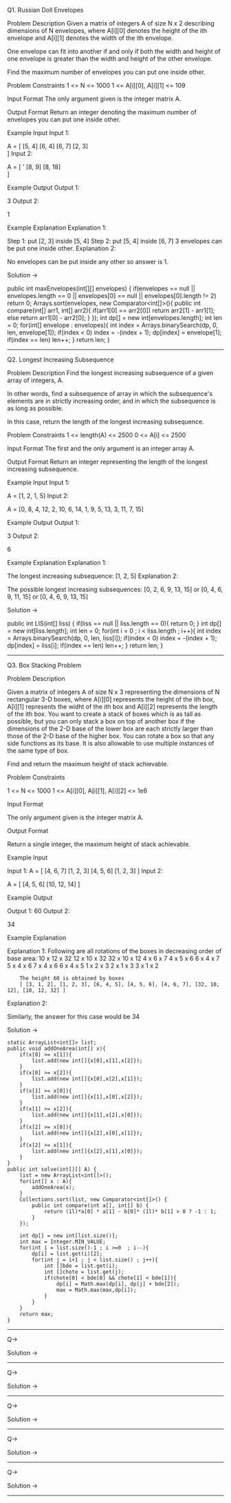 Q1. Russian Doll Envelopes

Problem Description
Given a matrix of integers A of size N x 2 describing dimensions of N envelopes, where A[i][0] denotes the height of the ith envelope and A[i][1] denotes the width of the ith envelope.

One envelope can fit into another if and only if both the width and height of one envelope is greater than the width and height of the other envelope.

Find the maximum number of envelopes you can put one inside other.



Problem Constraints
1 <= N <= 1000
1 <= A[i][0], A[i][1] <= 109



Input Format
The only argument given is the integer matrix A.



Output Format
Return an integer denoting the maximum number of envelopes you can put one inside other.



Example Input
Input 1:

 A = [ 
         [5, 4]
         [6, 4]
         [6, 7]
         [2, 3]  
     ]
Input 2:

 A = [     '
         [8, 9]
         [8, 18]    
     ]


Example Output
Output 1:

 3
Output 2:

 1


Example Explanation
Explanation 1:

 Step 1: put [2, 3] inside [5, 4]
 Step 2: put [5, 4] inside [6, 7]
 3 envelopes can be put one inside other.
Explanation 2:

 No envelopes can be put inside any other so answer is 1.


Solution ->

public int maxEnvelopes(int[][] envelopes) {
    if(envelopes == null || envelopes.length == 0 
       || envelopes[0] == null || envelopes[0].length != 2)
        return 0;
    Arrays.sort(envelopes, new Comparator<int[]>(){
        public int compare(int[] arr1, int[] arr2){
            if(arr1[0] == arr2[0])
                return arr2[1] - arr1[1];
            else
                return arr1[0] - arr2[0];
       } 
    });
    int dp[] = new int[envelopes.length];
    int len = 0;
    for(int[] envelope : envelopes){
        int index = Arrays.binarySearch(dp, 0, len, envelope[1]);
        if(index < 0)
            index = -(index + 1);
        dp[index] = envelope[1];
        if(index == len)
            len++;
    }
    return len;
}

---------------------------------------------------------------------------------------------------------

Q2. Longest Increasing Subsequence

Problem Description
Find the longest increasing subsequence of a given array of integers, A.

In other words, find a subsequence of array in which the subsequence's elements are in strictly increasing order, and in which the subsequence is as long as possible.

In this case, return the length of the longest increasing subsequence.



Problem Constraints
1 <= length(A) <= 2500
0 <= A[i] <= 2500



Input Format
The first and the only argument is an integer array A.



Output Format
Return an integer representing the length of the longest increasing subsequence.



Example Input
Input 1:

 A = [1, 2, 1, 5]
Input 2:

 A = [0, 8, 4, 12, 2, 10, 6, 14, 1, 9, 5, 13, 3, 11, 7, 15]


Example Output
Output 1:

 3
Output 2:

 6


Example Explanation
Explanation 1:

 The longest increasing subsequence: [1, 2, 5]
Explanation 2:

 The possible longest increasing subsequences: [0, 2, 6, 9, 13, 15] or [0, 4, 6, 9, 11, 15] or [0, 4, 6, 9, 13, 15]


Solution ->

public int LIS(int[] liss) {
    if(liss == null || liss.length == 0){
        return 0;
    }
    int dp[] = new int[liss.length];
    int len = 0;
    for(int i = 0 ; i < liss.length ; i++){
        int index = Arrays.binarySearch(dp, 0, len, liss[i]);
        if(index < 0)
            index = -(index + 1);
        dp[index] = liss[i];
        if(index == len)
            len++;
    }
    return len;
}

---------------------------------------------------------------------------------------------------------

Q3. Box Stacking Problem

Problem Description

Given a matrix of integers A of size N x 3 representing the dimensions of N rectangular 3-D boxes, where A[i][0] represents the height of the ith box, A[i][1] represents the widht of the ith box and A[i][2] represents the length of the ith box.
You want to create a stack of boxes which is as tall as possible, but you can only stack a box on top of another box if the dimensions of the 2-D base of the lower box are each strictly larger than those of the 2-D base of the higher box. You can rotate a box so that any side functions as its base. It is also allowable to use multiple instances of the same type of box.

Find and return the maximum height of stack achievable.



Problem Constraints

1 <= N <= 1000
1 <= A[i][0], A[i][1], A[i][2] <= 1e6


Input Format

The only argument given is the integer matrix A.


Output Format

Return a single integer, the maximum height of stack achievable.


Example Input

Input 1:
A = [   [4, 6, 7]
        [1, 2, 3]
        [4, 5, 6]
        [1, 2, 3]   ]
Input 2:

A = [   [4, 5, 6]
        [10, 12, 14]    ]


Example Output

Output 1:
60
Output 2:

34


Example Explanation

Explanation 1:
Following are all rotations of the boxes in decreasing order of base area:
        10 x 12 x 32
        12 x 10 x 32
        32 x 10 x 12
        4 x 6 x 7
        4 x 5 x 6
        6 x 4 x 7
        5 x 4 x 6
        7 x 4 x 6
        6 x 4 x 5
        1 x 2 x 3
        2 x 1 x 3
        3 x 1 x 2

        The height 60 is obtained by boxes
        [ [3, 1, 2], [1, 2, 3], [6, 4, 5], [4, 5, 6], [4, 6, 7], [32, 10, 12], [10, 12, 32] ]
Explanation 2:

Similarly, the answer for this case would be 34


Solution ->

    static ArrayList<int[]> list;
    public void addOneArea(int[] x){
        if(x[0] >= x[1]){
            list.add(new int[]{x[0],x[1],x[2]});
        }
        if(x[0] >= x[2]){
            list.add(new int[]{x[0],x[2],x[1]});
        }
        if(x[1] >= x[0]){
            list.add(new int[]{x[1],x[0],x[2]});
        }
        if(x[1] >= x[2]){
            list.add(new int[]{x[1],x[2],x[0]});
        }
        if(x[2] >= x[0]){
            list.add(new int[]{x[2],x[0],x[1]});
        }
        if(x[2] >= x[1]){
            list.add(new int[]{x[2],x[1],x[0]});
        }  
    }
    public int solve(int[][] A) {
        list = new ArrayList<int[]>();
        for(int[] x : A){
            addOneArea(x);
        }
        Collections.sort(list, new Comparator<int[]>() {
            public int compare(int a[], int[] b) {
                return (1l)*a[0] * a[1] - b[0]* (1l)* b[1] > 0 ? -1 : 1;
            }
        });

        int dp[] = new int[list.size()];
        int max = Integer.MIN_VALUE;
        for(int i = list.size()-1 ; i >=0  ; i--){
            dp[i] = list.get(i)[2];
            for(int j = i+1 ; j < list.size() ; j++){
                int []bde = list.get(i);
                int []chote = list.get(j);
                if(chote[0] < bde[0] && chote[1] < bde[1]){
                    dp[i] = Math.max(dp[i], dp[j] + bde[2]);
                    max = Math.max(max,dp[i]);
                }
            }
        }
        return max;
    }
    
---------------------------------------------------------------------------------------------------------

Q-> 


Solution ->

    
---------------------------------------------------------------------------------------------------------

Q-> 


Solution ->

    
---------------------------------------------------------------------------------------------------------

Q-> 


Solution ->

    
---------------------------------------------------------------------------------------------------------

Q-> 


Solution ->

    
---------------------------------------------------------------------------------------------------------

Q-> 


Solution ->

    
---------------------------------------------------------------------------------------------------------


